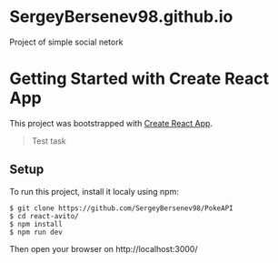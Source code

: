 # SergeyBersenev98.github.io
Project of simple social netork

# Getting Started with Create React App

This project was bootstrapped with [Create React App](https://github.com/facebook/create-react-app).

>Test task

## Setup

To run this project, install it localy using npm:

```shell
$ git clone https://github.com/SergeyBersenev98/PokeAPI
$ cd react-avito/
$ npm install
$ npm run dev
```

Then open your browser on http://localhost:3000/
